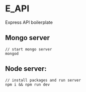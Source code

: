 # E_API
Express API boilerplate

## Mongo server
```
// start mongo server
mongod
```

## Node server:
```
// install packages and run server
npm i && npm run dev
```
